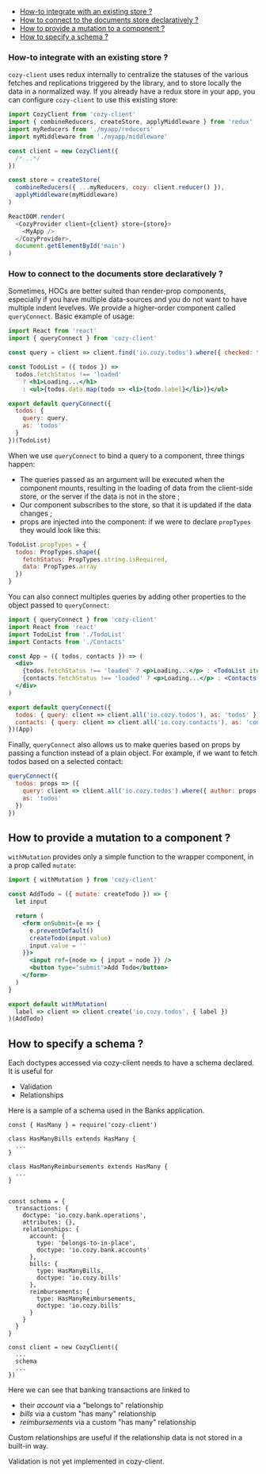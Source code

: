<!-- MarkdownTOC autolink=true -->

- [How-to integrate with an existing store ?](#how-to-integrate-with-an-existing-store-)
- [How to connect to the documents store declaratively ?](#how-to-connect-to-the-documents-store-declaratively-)
- [How to provide a mutation to a component ?](#how-to-provide-a-mutation-to-a-component-)
- [How to specify a schema ?](#how-to-specify-a-schema-)

<!-- /MarkdownTOC -->


### How-to integrate with an existing store ?

`cozy-client` uses redux internally to centralize the statuses of the various fetches and replications triggered by the library, and to store locally the data in a normalized way. If you already have a redux store in your app, you can configure `cozy-client` to use this existing store:

```js
import CozyClient from 'cozy-client'
import { combineReducers, createStore, applyMiddleware } from 'redux'
import myReducers from './myapp/reducers'
import myMiddleware from './myapp/middleware'

const client = new CozyClient({
  /*...*/
})

const store = createStore(
  combineReducers({ ...myReducers, cozy: client.reducer() }),
  applyMiddleware(myMiddleware)
)

ReactDOM.render(
  <CozyProvider client={client} store={store}>
    <MyApp />
  </CozyProvider>,
  document.getElementById('main')
)
```

### How to connect to the documents store declaratively ?

Sometimes, HOCs are better suited than render-prop components, especially if you have multiple data-sources and you do not want to have multiple indent levelves. We provide a higher-order component called `queryConnect`. Basic example of usage:

```jsx
import React from 'react'
import { queryConnect } from 'cozy-client'

const query = client => client.find('io.cozy.todos').where({ checked: false })

const TodoList = ({ todos }) =>
  todos.fetchStatus !== 'loaded'
    ? <h1>Loading...</h1>
    : <ul>{todos.data.map(todo => <li>{todo.label}</li>)}</ul>

export default queryConnect({
  todos: {
    query: query,
    as: 'todos'
  }
})(TodoList)
```

When we use `queryConnect` to bind a query to a component, three things happen:
 - The queries passed as an argument will be executed when the component mounts, resulting in the loading of data from the client-side store, or the server if the data is not in the store ;
 - Our component subscribes to the store, so that it is updated if the data changes ;
 - props are injected into the component: if we were to declare `propTypes` they would look like this:
```jsx
TodoList.propTypes = {
  todos: PropTypes.shape({
    fetchStatus: PropTypes.string.isRequired,
    data: PropTypes.array
  })
}
```

You can also connect multiples queries by adding other properties to the object passed to `queryConnect`:

```jsx
import { queryConnect } from 'cozy-client'
import React from 'react'
import TodoList from './TodoList'
import Contacts from './Contacts'

const App = ({ todos, contacts }) => (
  <div>
    {todos.fetchStatus !== 'loaded' ? <p>Loading...</p> : <TodoList items={todos.data} />}
    {contacts.fetchStatus !== 'loaded' ? <p>Loading...</p> : <Contacts items={contact.data} />}
  </div>
)

export default queryConnect({
  todos: { query: client => client.all('io.cozy.todos'), as: 'todos' },
  contacts: { query: client => client.all('io.cozy.contacts'), as: 'contact' }
})(App)
```

Finally, `queryConnect` also allows us to make queries based on props by passing a function instead of a plain object. For example, if we want to fetch todos based on a selected contact:

```js
queryConnect({
  todos: props => ({
    query: client => client.all('io.cozy.todos').where({ author: props.selectedContact }),
    as: 'todos'
  })
})
```

## How to provide a mutation to a component ?

`withMutation` provides only a simple function to the wrapper component, in a prop called `mutate`:

```jsx
import { withMutation } from 'cozy-client'

const AddTodo = ({ mutate: createTodo }) => {
  let input

  return (
    <form onSubmit={e => {
      e.preventDefault()
      createTodo(input.value)
      input.value = ''
    }}>
      <input ref={node => { input = node }} />
      <button type="submit">Add Todo</button>
    </form>
  )
}

export default withMutation(
  label => client => client.create('io.cozy.todos', { label })
)(AddTodo)
```

## How to specify a schema ?

Each doctypes accessed via cozy-client needs to have a schema declared. It is useful for

* Validation
* Relationships

Here is a sample of a schema used in the Banks application.

```
const { HasMany } = require('cozy-client')

class HasManyBills extends HasMany {
  ...
}

class HasManyReimbursements extends HasMany {
  ...
}


const schema = {
  transactions: {
    doctype: 'io.cozy.bank.operations',
    attributes: {},
    relationships: {
      account: {
        type: 'belongs-to-in-place',
        doctype: 'io.cozy.bank.accounts'
      },
      bills: {
        type: HasManyBills,
        doctype: 'io.cozy.bills'
      },
      reimbursements: {
        type: HasManyReimbursements,
        doctype: 'io.cozy.bills'
      }
    }
  }
}

const client = new CozyClient({
  ...
  schema
  ...
})
```

Here we can see that banking transactions are linked to

- their *account* via a "belongs to" relationship
- *bills* via a custom "has many" relationship
- *reimbursements* via a custom "has many" relationship

Custom relationships are useful if the relationship data is not stored in a built-in way.

Validation is not yet implemented in cozy-client.
